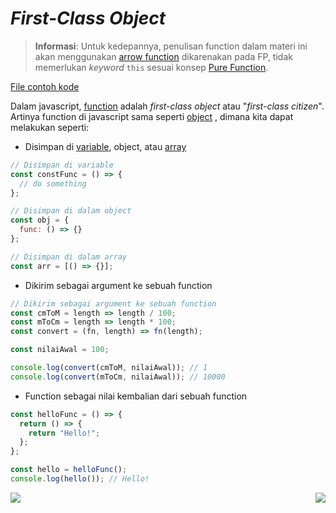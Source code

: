 # _First-Class Object_

> **Informasi**: Untuk kedepannya, penulisan function dalam materi ini akan menggunakan [arrow function](../../ES6/003_arrow_function) dikarenakan pada FP, tidak memerlukan _keyword_ `this` sesuai konsep [Pure Function](../003_Pure_Function).

[File contoh kode](example.js)

Dalam javascript, [function](../../Basic/008_function) adalah _first-class object_ atau "_first-class citizen_". Artinya function di javascript sama seperti [object](../../Basic/011_object) , dimana kita dapat melakukan seperti:

- Disimpan di [variable](../../Basic/002_variable_datatype), object, atau [array](../../Basic/009_array)

```js
// Disimpan di variable
const constFunc = () => {
  // do something
};

// Disimpan di dalam object
const obj = {
  func: () => {}
};

// Disimpan di dalam array
const arr = [() => {}];
```

- Dikirim sebagai argument ke sebuah function

```js
// Dikirim sebagai argument ke sebuah function
const cmToM = length => length / 100;
const mToCm = length => length * 100;
const convert = (fn, length) => fn(length);

const nilaiAwal = 100;

console.log(convert(cmToM, nilaiAwal)); // 1
console.log(convert(mToCm, nilaiAwal)); // 10000
```

- Function sebagai nilai kembalian dari sebuah function

```js
const helloFunc = () => {
  return () => {
    return "Hello!";
  };
};

const hello = helloFunc();
console.log(hello()); // Hello!
```

[<img align="left" src="https://api.bellshade.org/badge/navigation?badgeType=previous&text=Introduction" />](../001_Introduction)

[<img align="right" src="https://api.bellshade.org/badge/navigation?badgeType=next&text=Pure%20Function" />](../003_Pure_Function)
